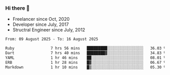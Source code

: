 ### Hi there 👋

- Freelancer since Oct, 2020
- Developer since July, 2017
- Structral Engineer since July, 2012

<!--START_SECTION:waka-->

```txt
From: 09 August 2025 - To: 16 August 2025

Ruby                7 hrs 56 mins   █████████░░░░░░░░░░░░░░░░   36.03 %
Dart                7 hrs 40 mins   ████████▓░░░░░░░░░░░░░░░░   34.83 %
YAML                1 hr 46 mins    ██░░░░░░░░░░░░░░░░░░░░░░░   08.01 %
ERB                 1 hr 28 mins    █▓░░░░░░░░░░░░░░░░░░░░░░░   06.67 %
Markdown            1 hr 10 mins    █▒░░░░░░░░░░░░░░░░░░░░░░░   05.30 %
```

<!--END_SECTION:waka-->
